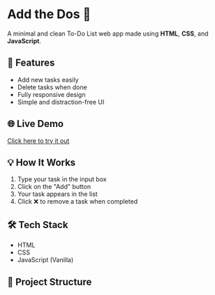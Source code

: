 # Add the Dos 📝

A minimal and clean To-Do List web app made using **HTML**, **CSS**, and **JavaScript**.

## 🔹 Features
- Add new tasks easily
- Delete tasks when done
- Fully responsive design
- Simple and distraction-free UI

## 🌐 Live Demo
[Click here to try it out](https://aditya-vs19.github.io/Add-the-dos/)

## 💡 How It Works
1. Type your task in the input box
2. Click on the "Add" button
3. Your task appears in the list
4. Click ❌ to remove a task when completed

## 🛠️ Tech Stack
- HTML
- CSS
- JavaScript (Vanilla)

## 📁 Project Structure
